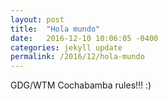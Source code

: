 ```yaml
---
layout: post
title:  "Hola mundo"
date:   2016-12-10 10:06:05 -0400
categories: jekyll update
permalink: /2016/12/hola-mundo
---
```


GDG/WTM Cochabamba rules!!! :)
